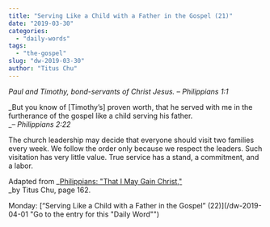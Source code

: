 ```yaml
---
title: "Serving Like a Child with a Father in the Gospel (21)"
date: "2019-03-30"
categories: 
  - "daily-words"
tags: 
  - "the-gospel"
slug: "dw-2019-03-30"
author: "Titus Chu"
---
```


_Paul and Timothy, bond-servants of Christ Jesus._ _– Philippians 1:1_

_But you know of \[Timothy’s\] proven worth, that he served with me in the furtherance of the gospel like a child serving his father.  
__– Philippians 2:22_  
  
The church leadership may decide that everyone should visit two families every week. We follow the order only because we respect the leaders. Such visitation has very little value. True service has a stand, a commitment, and a labor.

Adapted from _[Philippians: "That I May Gain Christ,"](/book-philippians/ "Go to the listing for this book")  
_by Titus Chu, page 162.

Monday: [“Serving Like a Child with a Father in the Gospel” (22)](/dw-2019-04-01 "Go to the entry for this "Daily Word"")
